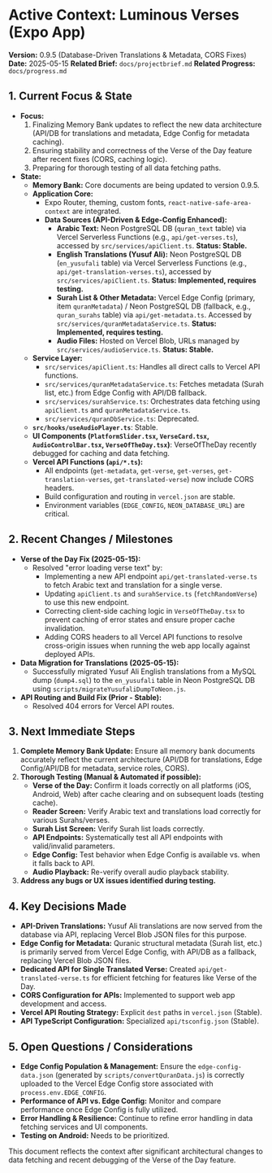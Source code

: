 # Active Context: Luminous Verses (Expo App)

**Version:** 0.9.5 (Database-Driven Translations & Metadata, CORS Fixes)
**Date:** 2025-05-15
**Related Brief:** `docs/projectbrief.md`
**Related Progress:** `docs/progress.md`

## 1. Current Focus & State

-   **Focus:**
    1.  Finalizing Memory Bank updates to reflect the new data architecture (API/DB for translations and metadata, Edge Config for metadata caching).
    2.  Ensuring stability and correctness of the Verse of the Day feature after recent fixes (CORS, caching logic).
    3.  Preparing for thorough testing of all data fetching paths.
-   **State:**
    -   **Memory Bank:** Core documents are being updated to version 0.9.5.
    -   **Application Core:**
        -   Expo Router, theming, custom fonts, `react-native-safe-area-context` are integrated.
        -   **Data Sources (API-Driven & Edge-Config Enhanced):**
            -   **Arabic Text:** Neon PostgreSQL DB (`quran_text` table) via Vercel Serverless Functions (e.g., `api/get-verses.ts`), accessed by `src/services/apiClient.ts`. **Status: Stable.**
            -   **English Translations (Yusuf Ali):** Neon PostgreSQL DB (`en_yusufali` table) via Vercel Serverless Functions (e.g., `api/get-translation-verses.ts`), accessed by `src/services/apiClient.ts`. **Status: Implemented, requires testing.**
            -   **Surah List & Other Metadata:** Vercel Edge Config (primary, item `quranMetadata`) / Neon PostgreSQL DB (fallback, e.g., `quran_surahs` table) via `api/get-metadata.ts`. Accessed by `src/services/quranMetadataService.ts`. **Status: Implemented, requires testing.**
            -   **Audio Files:** Hosted on Vercel Blob, URLs managed by `src/services/audioService.ts`. **Status: Stable.**
    -   **Service Layer:**
        -   `src/services/apiClient.ts`: Handles all direct calls to Vercel API functions.
        -   `src/services/quranMetadataService.ts`: Fetches metadata (Surah list, etc.) from Edge Config with API/DB fallback.
        -   `src/services/surahService.ts`: Orchestrates data fetching using `apiClient.ts` and `quranMetadataService.ts`.
        -   `src/services/quranDbService.ts`: Deprecated.
    -   **`src/hooks/useAudioPlayer.ts`**: Stable.
    -   **UI Components (`PlatformSlider.tsx`, `VerseCard.tsx`, `AudioControlBar.tsx`, `VerseOfTheDay.tsx`)**: VerseOfTheDay recently debugged for caching and data fetching.
    -   **Vercel API Functions (`api/*.ts`):**
        -   All endpoints (`get-metadata`, `get-verse`, `get-verses`, `get-translation-verses`, `get-translated-verse`) now include CORS headers.
        -   Build configuration and routing in `vercel.json` are stable.
        -   Environment variables (`EDGE_CONFIG`, `NEON_DATABASE_URL`) are critical.

## 2. Recent Changes / Milestones

-   **Verse of the Day Fix (2025-05-15):**
    -   Resolved "error loading verse text" by:
        -   Implementing a new API endpoint `api/get-translated-verse.ts` to fetch Arabic text and translation for a single verse.
        -   Updating `apiClient.ts` and `surahService.ts` (`fetchRandomVerse`) to use this new endpoint.
        -   Correcting client-side caching logic in `VerseOfTheDay.tsx` to prevent caching of error states and ensure proper cache invalidation.
        -   Adding CORS headers to all Vercel API functions to resolve cross-origin issues when running the web app locally against deployed APIs.
-   **Data Migration for Translations (2025-05-15):**
    -   Successfully migrated Yusuf Ali English translations from a MySQL dump (`dump4.sql`) to the `en_yusufali` table in Neon PostgreSQL DB using `scripts/migrateYusufaliDumpToNeon.js`.
-   **API Routing and Build Fix (Prior - Stable):**
    -   Resolved 404 errors for Vercel API routes.

## 3. Next Immediate Steps

1.  **Complete Memory Bank Update:** Ensure all memory bank documents accurately reflect the current architecture (API/DB for translations, Edge Config/API/DB for metadata, service roles, CORS).
2.  **Thorough Testing (Manual & Automated if possible):**
    -   **Verse of the Day:** Confirm it loads correctly on all platforms (iOS, Android, Web) after cache clearing and on subsequent loads (testing cache).
    -   **Reader Screen:** Verify Arabic text and translations load correctly for various Surahs/verses.
    -   **Surah List Screen:** Verify Surah list loads correctly.
    -   **API Endpoints:** Systematically test all API endpoints with valid/invalid parameters.
    -   **Edge Config:** Test behavior when Edge Config is available vs. when it falls back to API.
    -   **Audio Playback:** Re-verify overall audio playback stability.
3.  **Address any bugs or UX issues identified during testing.**

## 4. Key Decisions Made

-   **API-Driven Translations:** Yusuf Ali translations are now served from the database via API, replacing Vercel Blob JSON files for this purpose.
-   **Edge Config for Metadata:** Quranic structural metadata (Surah list, etc.) is primarily served from Vercel Edge Config, with API/DB as a fallback, replacing Vercel Blob JSON files.
-   **Dedicated API for Single Translated Verse:** Created `api/get-translated-verse.ts` for efficient fetching for features like Verse of the Day.
-   **CORS Configuration for APIs:** Implemented to support web app development and access.
-   **Vercel API Routing Strategy:** Explicit `dest` paths in `vercel.json` (Stable).
-   **API TypeScript Configuration:** Specialized `api/tsconfig.json` (Stable).

## 5. Open Questions / Considerations

-   **Edge Config Population & Management:** Ensure the `edge-config-data.json` (generated by `scripts/convertQuranData.js`) is correctly uploaded to the Vercel Edge Config store associated with `process.env.EDGE_CONFIG`.
-   **Performance of API vs. Edge Config:** Monitor and compare performance once Edge Config is fully utilized.
-   **Error Handling & Resilience:** Continue to refine error handling in data fetching services and UI components.
-   **Testing on Android:** Needs to be prioritized.

This document reflects the context after significant architectural changes to data fetching and recent debugging of the Verse of the Day feature.